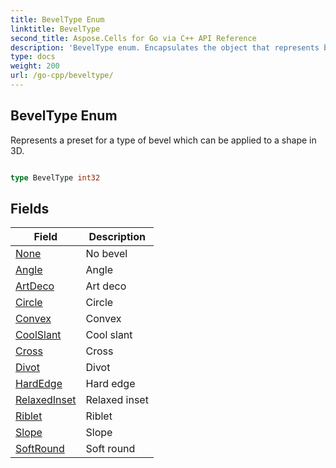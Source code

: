 ```yaml
---
title: BevelType Enum 
linktitle: BevelType
second_title: Aspose.Cells for Go via C++ API Reference
description: 'BevelType enum. Encapsulates the object that represents beveltype in Go.'
type: docs
weight: 200
url: /go-cpp/beveltype/
---
```


## BevelType Enum

Represents a preset for a type of bevel which can be applied to a shape in 3D.

```go

type BevelType int32


```

## Fields

| Field | Description |
| --- | --- |
|[None](./none/) | No bevel | 
|[Angle](./angle/) | Angle | 
|[ArtDeco](./artdeco/) | Art deco | 
|[Circle](./circle/) | Circle | 
|[Convex](./convex/) | Convex | 
|[CoolSlant](./coolslant/) | Cool slant | 
|[Cross](./cross/) | Cross | 
|[Divot](./divot/) | Divot | 
|[HardEdge](./hardedge/) | Hard edge | 
|[RelaxedInset](./relaxedinset/) | Relaxed inset | 
|[Riblet](./riblet/) | Riblet | 
|[Slope](./slope/) | Slope | 
|[SoftRound](./softround/) | Soft round | 
